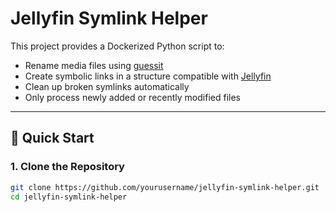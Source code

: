 # Jellyfin Symlink Helper

This project provides a Dockerized Python script to:
- Rename media files using [guessit](https://github.com/guessit-io/guessit)
- Create symbolic links in a structure compatible with [Jellyfin](https://jellyfin.org/)
- Clean up broken symlinks automatically
- Only process newly added or recently modified files

---

## 🚀 Quick Start

### 1. Clone the Repository

```bash
git clone https://github.com/yourusername/jellyfin-symlink-helper.git
cd jellyfin-symlink-helper
